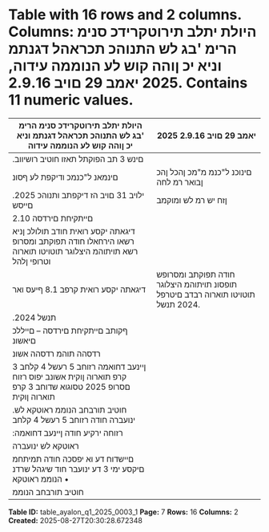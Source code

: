 # Table with 16 rows and 2 columns. Columns: היולת יתלב תירוטקרידכ סנימ הרימ 'בג לש התנוהכ תכראהל דגנתמ וניא יכ ןוהה קוש לע הנוממה עידוה, 2025 יאמב 29 םויב 2.9.16. Contains 11 numeric values.

| היולת יתלב תירוטקרידכ סנימ הרימ 'בג לש התנוהכ תכראהל דגנתמ וניא יכ ןוהה קוש לע הנוממה עידוה | 2025 יאמב 29 םויב 2.9.16 |
|---|---|
| .םינש 3 תב הפוקתל תאזו חוטיב רושיווב |  |
| םינמאנ ל"כנמכ ודיקפת לע ףסונ | םינוכנ ל"כנמ מ"מכ ןהכל ןהכ ןבואר רמ לחה | חווידה ךיראת רחאל | 2025 טסוגואב 1 םויב 2.9.17 |
| .2025 ילויב 31 םויב הז דיקפתב ותנוהכ םייסש | ןזח יש רמ לש ומוקמב |
| םייתקיחת םירדסה 2.10 |  |
| דיגאתה יקסע רואית חודב תולולכ ןניא רשאו הירחאלו חודה תפוקתב ומסרופ רשא תויתוהמ היצלוגר תוטויטו תוארוה וטרופי ןלהל |  |
| דיגאתה יקסע רואית קרפב 8.1 ףיעס ואר | חודה תפוקתב ומסרופש תופסונ תויתוהמ היצלוגר תוטויטו תוארוה רבדב םיטרפל .2024 תנשל |
| .2024 תנשל |  |
| ףקותב םייתקיחת םירדסה – םייללכ םיאשונ |  |
| רדסהה תוהמ רדסהה אשונ |  |
| ןיינעב דחואמה רזוחב 5 רעשל 4 קלחב 3 קרפ תוארוה ןוקית אשונב יפוס רזוח םסרופ 2025 טסוגוא שדוחב 3 קרפ תוארוה ןוקית |  |
| .חוטיב תורבחב הנוממ ראוטקא לש ינועברה חודה רזוחב 5 רעשל 4 קלחב |  |
| :רזוחה ירקיע חודה ןיינעב דחואמה |  |
| ראוטקא לש ינועברה |  |
| םיישדוח דע וא יפסכה חודה תמיתחמ םיקסע ימי 3 דע ינועבר חוד שיגהל שרדנ הנוממ ראוטקא • |  |
| חוטיב תורבחב הנוממ |  |

**Table ID:** table_ayalon_q1_2025_0003_1
**Page:** 7
**Rows:** 16
**Columns:** 2
**Created:** 2025-08-27T20:30:28.672348

